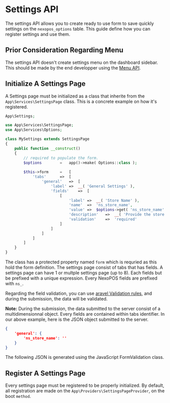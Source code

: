 #   Settings API
The settings API allows you to create ready to use form to save quickly settings on the `nexopos_options` table. 
This guide define how you can register settings and use them.

## Prior Consideration Regarding Menu
The settings API doesn't create settings menu on the dashboard sidebar. This should be made by the end developper using the [Menu API](/readme/php/MenuAPI.md).

## Initialize A Settings Page
A Settings page must be initialized as a class that inherite from the `App\Services\SettingsPage` class. This is a concrete example on how it's registered.

```php
App\Settings;

use App\Services\SettingsPage;
use App\Services\Options;

class MySettings extends SettingsPage
{
    public function __construct()
    {
        // required to populate the form.
        $options        =   app()->make( Options::class );
        
        $this->form     =   [
            'tabs'      =>  [
                'general'   =>  [
                    'label' =>  __( 'General Settings' ),
                    'fields'    =>  [
                        [
                            'label' =>  __( 'Store Name' ),
                            'name'  =>  'ns_store_name',
                            'value' =>  $options->get( 'ns_store_name' ),
                            'description'   =>  __( 'Provide the store name here.' ),
                            'validation'    =>  'required'
                        ]
                    ]
                ]
            ]
        ]
    }    
}
```

The class has a protected property named `form` which is requried as this hold the form definition. The settings page consist of tabs that has fields. 
A settings page can have 1 or multple settings page (up to 8). Each fields but be prefixed with a unique expression. Every NexoPOS fields are prefixed with `ns_`.

Regarding the field validation, you can use [aravel Validation rules](https://laravel.com/docs/7.x/validation), and during the submission, the data will be validated.

**Note:** During the submission, the data submitted to the server consist of a multidimensionnal object. Every fields are contained within tabs identifier. 
In our above example, here is the JSON object submitted to the server.

```json
{
    'general': {
        'ns_store_name': ''
    }
}
```

The following JSON is generated using the JavaScript FormValidation class.

## Register A Settings Page
Every settings page must be registered to be properly initialized. By default, all registration are made on the `App\Providers\SettingsPageProvider`, on the boot `method`.
